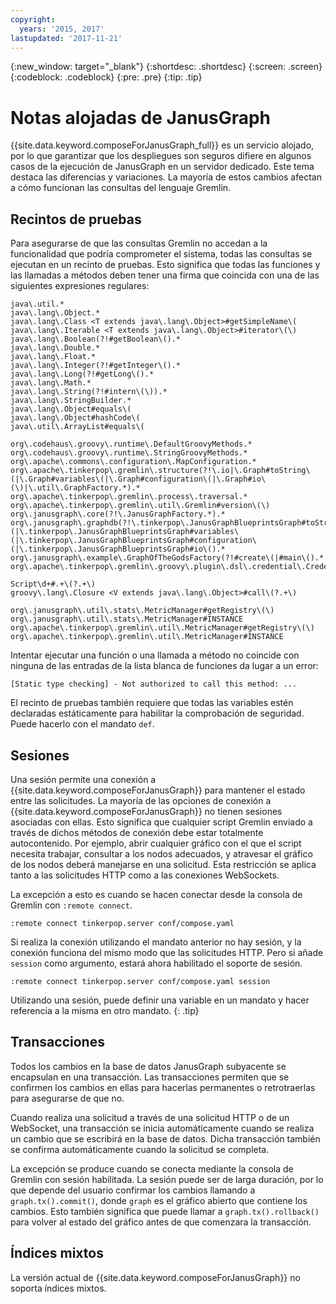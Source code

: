 ```yaml
---
copyright:
  years: '2015, 2017'
lastupdated: '2017-11-21'
---
```


{:new_window: target="_blank"}
{:shortdesc: .shortdesc}
{:screen: .screen}
{:codeblock: .codeblock}
{:pre: .pre}
{:tip: .tip}

# Notas alojadas de JanusGraph

{{site.data.keyword.composeForJanusGraph_full}} es un servicio alojado, por lo que garantizar que los despliegues son seguros difiere en algunos casos de la ejecución de JanusGraph en un servidor dedicado. Este tema destaca las diferencias y variaciones. La mayoría de estos cambios afectan a cómo funcionan las consultas del lenguaje Gremlin.

## Recintos de pruebas

Para asegurarse de que las consultas Gremlin no accedan a la funcionalidad que podría comprometer el sistema, todas las consultas se ejecutan en un recinto de pruebas. Esto significa que todas las funciones y las llamadas a métodos deben tener una firma que coincida con una de las siguientes expresiones regulares:

```
java\.util.*
java\.lang\.Object.*
java\.lang\.Class <T extends java\.lang\.Object>#getSimpleName\(
java\.lang\.Iterable <T extends java\.lang\.Object>#iterator\(\)
java\.lang\.Boolean(?!#getBoolean\().*
java\.lang\.Double.*
java\.lang\.Float.*
java\.lang\.Integer(?!#getInteger\().*
java\.lang\.Long(?!#getLong\().*
java\.lang\.Math.*
java\.lang\.String(?!#intern\(\)).*
java\.lang\.StringBuilder.*
java\.lang\.Object#equals\(
java\.lang\.Object#hashCode\(
java\.util\.ArrayList#equals\(

org\.codehaus\.groovy\.runtime\.DefaultGroovyMethods.*
org\.codehaus\.groovy\.runtime\.StringGroovyMethods.*
org\.apache\.commons\.configuration\.MapConfiguration.*
org\.apache\.tinkerpop\.gremlin\.structure(?!\.io|\.Graph#toString\(|\.Graph#variables\(|\.Graph#configuration\(|\.Graph#io\(\)|\.util\.GraphFactory.*).*
org\.apache\.tinkerpop\.gremlin\.process\.traversal.*
org\.apache\.tinkerpop\.gremlin\.util\.Gremlin#version\(\)
org\.janusgraph\.core(?!\.JanusGraphFactory.*).*
org\.janusgraph\.graphdb(?!\.tinkerpop\.JanusGraphBlueprintsGraph#toString\(|\.tinkerpop\.JanusGraphBlueprintsGraph#variables\(|\.tinkerpop\.JanusGraphBlueprintsGraph#configuration\(|\.tinkerpop\.JanusGraphBlueprintsGraph#io\().*
org\.janusgraph\.example\.GraphOfTheGodsFactory(?!#create\(|#main\().*
org\.apache\.tinkerpop\.gremlin\.groovy\.plugin\.dsl\.credential\.CredentialGraph.*

Script\d+#.+\(?.+\)
groovy\.lang\.Closure <V extends java\.lang\.Object>#call\(?.+\)

org\.janusgraph\.util\.stats\.MetricManager#getRegistry\(\)
org\.janusgraph\.util\.stats\.MetricManager#INSTANCE
org\.apache\.tinkerpop\.gremlin\.util\.MetricManager#getRegistry\(\)
org\.apache\.tinkerpop\.gremlin\.util\.MetricManager#INSTANCE
```

Intentar ejecutar una función o una llamada a método no coincide con ninguna de las entradas de la lista blanca de funciones da lugar a un error: 

```
[Static type checking] - Not authorized to call this method: ...
```

El recinto de pruebas también requiere que todas las variables estén declaradas estáticamente para habilitar la comprobación de seguridad. Puede hacerlo con el mandato `def`.

## Sesiones

Una sesión permite una conexión a {{site.data.keyword.composeForJanusGraph}} para mantener el estado entre las solicitudes. La mayoría de las opciones de conexión a {{site.data.keyword.composeForJanusGraph}} no tienen sesiones asociadas con ellas. Esto significa que cualquier script Gremlin enviado a través de dichos métodos de conexión debe estar totalmente autocontenido. Por ejemplo, abrir cualquier gráfico con el que el script necesita trabajar, consultar a los nodos adecuados, y atravesar el gráfico de los nodos deberá manejarse en una solicitud. Esta restricción se aplica tanto a las solicitudes HTTP como a las conexiones WebSockets. 

La excepción a esto es cuando se hacen conectar desde la consola de Gremlin con `:remote connect`.

```
:remote connect tinkerpop.server conf/compose.yaml
```

Si realiza la conexión utilizando el mandato anterior no hay sesión, y la conexión funciona del mismo modo que las solicitudes HTTP. Pero si añade `session` como argumento, estará ahora habilitado el soporte de sesión.

```
:remote connect tinkerpop.server conf/compose.yaml session
```

Utilizando una sesión, puede definir una variable en un mandato y hacer referencia a la misma en otro mandato.
{: .tip}

## Transacciones

Todos los cambios en la base de datos JanusGraph subyacente se encapsulan en una transacción. Las transacciones permiten que se confirmen los cambios en ellas para hacerlas permanentes o retrotraerlas para asegurarse de que no. 

Cuando realiza una solicitud a través de una solicitud HTTP o de un WebSocket, una transacción se inicia automáticamente cuando se realiza un cambio que se escribirá en la base de datos. Dicha transacción también se confirma automáticamente cuando la solicitud se completa.

La excepción se produce cuando se conecta mediante la consola de Gremlin con sesión habilitada. La sesión puede ser de larga duración, por lo que depende del usuario confirmar los cambios llamando a `graph.tx().commit()`, donde `graph` es el gráfico abierto que contiene los cambios. Esto también significa que puede llamar a `graph.tx().rollback()` para volver al estado del gráfico antes de que comenzara la transacción. 

## Índices mixtos

La versión actual de {{site.data.keyword.composeForJanusGraph}} no soporta índices mixtos.
